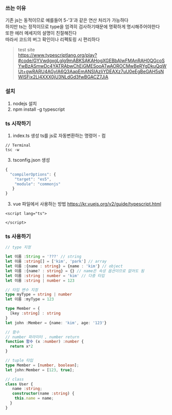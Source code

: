 ### 쓰는 이유
기존 js는 동적이므로 예를들어 5-'3'과 같은 연산 처리가 가능하다  
하지만 ts는 정적이므로 type을 엄격히 검사하기때문에 명확하게 명시해주어야한다  
또한 에러 메세지의 설명이 친절해진다  
따라서 코드의 버그 확인이나 리펙토링 시 편리하다  

> test site  
https://www.typescriptlang.org/play?#code/GYVwdgxgLglg9mABKSAKAHogXGEBbAIwFMAnRAH0QGcoSYwBzASmwDc4YATRAbwChEiGMESooATwAOROCMwBeRYgDkuQqWUt+gwRARU4AGyIA6Q3AapEmANSIAzIiYDEAXz7uU0eEgBeGAH5sNWISFix2Ll4XXX0jU3NLdGd3fwBGACZ7JiA

### 설치
1. nodejs 설치
2. npm install -g typescript

### ts 시작하기
1. index.ts 생성
ts를 js로 자동변환하는 명령어 - 컴
```
// Terminal
tsc -w
```
3. tsconfig.json 생성
```ts
{
  "compilerOptions": {
    "target": "es5",
    "module": "commonjs"
   }
}
```
3. vue 파일에서 사용하는 방법
https://kr.vuejs.org/v2/guide/typescript.html
```vue
<script lang="ts">
  
</script>
```

### ts 사용하기
```ts
// type 지정

let 이름 :String = '???' // string
let 이름 :string[] = ['kim', 'park'] // array
let 이름 :{name : string} = {name : 'kim'} // object
let 이름 :{name? : string} = {} // name은 속성 옵션이므로 없어도 됨
let 이름 :string | number = 'kim' // 다중 타입
let 이름 :string | number = 123

// 타입 변수 지정
type myType = string | number
let 이름 :myType = 123

type Member = {
  [key :string] : string
}
let john :Member = {name: 'kim', age: '123'}

// 함수
// number 파라미터 , number return
function 함수 (x :number) :number {
  return x*2
}

// tuple 타입
type Member = [number, boolean];
let john:Member = [123, true];

// class
class User {
   name :string;
   constructor(name :string) {
    this.name = name;
  }
}

```




